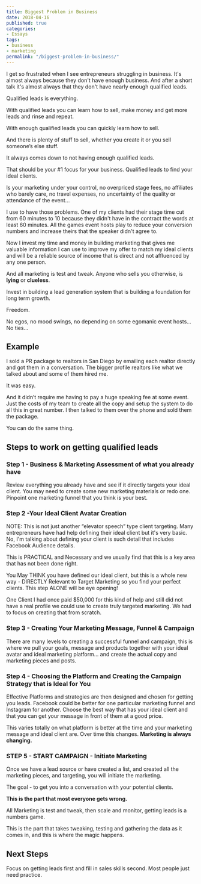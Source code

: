```yaml
---
title: Biggest Problem in Business
date: 2018-04-16
published: true
categories:
- Essays
tags:
- business
- marketing
permalink: "/biggest-problem-in-business/"
---
```

I get so frustrated when I see entrepreneurs struggling in business. It's almost always because they don't have enough business. And after a short talk it's almost always that they don't have nearly enough qualified leads.

Qualified leads is everything.

With qualified leads you can learn how to sell, make money and get more leads and rinse and repeat.

With enough qualified leads you can quickly learn how to sell.

And there is plenty of stuff to sell, whether you create it or you sell someone’s else stuff.

It always comes down to not having enough qualified leads.

That should be your #1 focus for your business. Qualified leads to find your ideal clients.

Is your marketing under your control, no overpriced stage fees, no affiliates who barely care, no travel expenses, no uncertainty of the quality or attendance of the event...

I use to have those problems. One of my clients had their stage time cut from 60 minutes to 10 because they didn't have in the contract the words at least 60 minutes. All the games event hosts play to reduce your conversion numbers and increase theirs that the speaker didn't agree to.

Now I invest my time and money in building marketing that gives me valuable information I can use to improve my offer to match my ideal clients and will be a reliable source of income that is direct and not affluenced by any one person.

And all marketing is test and tweak. Anyone who sells you otherwise, is **lying** or **clueless**.

Invest in building a lead generation system that is building a foundation for long term growth.

Freedom.

No egos, no mood swings, no depending on some egomanic event hosts... No ties…

## Example
I sold a PR package to realtors in San Diego by emailing each realtor directly and got them in a conversation. The bigger profile realtors like what we talked about and some of them hired me.

It was easy.

And it didn’t require me having to pay a huge speaking fee at some event. Just the costs of my team to create all the copy and setup the system to do all this in great number. I then talked to them over the phone and sold them the package.

You can do the same thing.

## Steps to work on getting qualified leads
### Step 1 - Business &amp; Marketing Assessment of what you already have

Review everything you already have and see if it directly targets your ideal client. You may need to create some new marketing materials or redo one. Pinpoint one marketing funnel that you think is your best.

### Step 2 -Your Ideal Client Avatar Creation

NOTE: This is not just another “elevator speech” type client targeting. Many entrepreneurs have had help defining their ideal client but it's very basic. No, I'm talking about defining your client is such detail that includes Facebook Audience details.

This is PRACTICAL and Necessary and we usually find that this is a key area that has not been done right.

You May THINK you have defined our ideal client, but this is a whole new way - DIRECTLY Relevant to Target Marketing so you find your perfect clients. This step ALONE will be eye opening!

One Client I had once paid $50,000 for this kind of help and still did not have a real profile we could use to create truly targeted marketing. We had to focus on creating that from scratch.

### Step 3 - Creating Your Marketing Message, Funnel &amp; Campaign

There are many levels to creating a successful funnel and campaign, this is where we pull your goals, message and products together with your ideal avatar and ideal marketing platform… and create the actual copy and marketing pieces and posts.

### Step 4 - Choosing the Platform and Creating the Campaign Strategy that is Ideal for You

Effective Platforms and strategies are then designed and chosen for getting you leads. Facebook could be better for one particular marketing funnel and Instagram for another. Choose the best way that has your ideal client and that you can get your message in front of them at a good price.

This varies totally on what platform is better at the time and your marketing message and ideal client are. Over time this changes. **Marketing is always changing.**

### STEP 5 - START CAMPAIGN - Initiate Marketing

Once we have a lead source or have created a list, and created all the marketing pieces, and targeting, you will initiate the marketing.

The goal - to get you into a conversation with your potential clients.

**This is the part that most everyone gets wrong.**

All Marketing is test and tweak, then scale and monitor, getting leads is a numbers game.

This is the part that takes tweaking, testing and gathering the data as it comes in, and this is where the magic happens.

## Next Steps

Focus on getting leads first and fill in sales skills second. Most people just need practice.